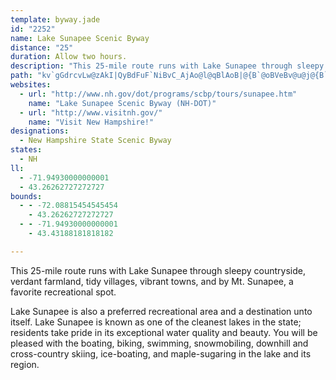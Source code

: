 ```yaml
---
template: byway.jade
id: "2252"
name: Lake Sunapee Scenic Byway
distance: "25"
duration: Allow two hours.
description: "This 25-mile route runs with Lake Sunapee through sleepy countryside, verdant farmland, tidy villages, vibrant towns, and by Mt. Sunapee, a favorite recreational spot."
path: "kv`gGdrcvLw@zAkI|QyBdFuF`NiBvC_AjAo@l@qBlAoB|@{B`@oBVeBv@u@j@{B`C{@jAoApCc@dAqFrUwBtJg@xCUxAa@dBm@jBgAxBgC|D}HjLsEpF}@z@yAh@gNnCwAt@mAv@sAtA}@zAoDvFcBxCa@j@aClEaFnIcAxBoAxC_BdEyBlH_CrJqEjUo@rBw@lBaAjBgAvAqAz@sAp@oAXeJfBgBd@aCz@cAl@gA`AcB~BmIxQc@x@a@~@aAzAwFlM}Upm@o@|AmAhCeBlCcApAuBpCoBxBqAfByB|Ci@z@cBdDcFrLcEdJeAnCk@|Be@rBeDdSq@rCgFhOsG`Sc@~@_AtAg@b@q@`@g@TaBj@}DzAoJ|Dc@VYRyFfFwBtB{@vA]|@c@vBIl@[zDQrA]~Am@tB{@rBe@r@i@p@c@`@]Z_BbA_A\\k@NaARoMvBoCh@qFhCkD`Bw@ZsAp@gBfAe@\\aB~AaBzByA`C}CxFw@vA[l@gA|AsCbFs@dB_@jAeAhFm@vDa@jBYv@c@fAYd@sAbBa@XoAp@oFpDu@p@}@hAe@|@e@|@g@nAm@zBMv@YbCO|BB`TJd[SpC{@jGMdACpBsA~@kBjBa@Z]PqA`@mARsBVkAD}EHoARm@Rw@`@eGzDsE|C_Ad@aA^yDfAmCn@s@PoBJqABwBVwCrAiAZa@FY@yCIuBCcAF[?YCm@[qD{B_AUUCqA@iCVkC?eAH}B\\aCl@aARmAj@cAr@c@b@wAbA}HrDi@^]^g@p@c@jAmAzBYZ{BdBwDhDWNkFtA{@r@q@`AkA`B{CvBs@l@qAjBeAbAaAj@_Af@m@N}@TmFpCkAb@aANkDPw@@_ASwEcBwDcBq@Og@M_@IyESyG@WCaBi@cGkB_AGw@Dg@L{@XYPs@l@k@p@kHrJ}AnCg@jAeAg@]Ig@IwF@kACsN_@a@E_B]_Ba@]M_Bu@oA{@yBkByD{CcEmDmGqE{BmA_FeBa@Mo@OwBUoAK_CCgA?gBH{HdAiW~CaEl@gGj@oB@wCCiAGeBQ}F{@_Ee@}HeAoGq@_Dk@s@UsAw@q@i@q@s@k@y@cByCiBiDcFiI}FaIsGqI_BkBcA_AuA}@{IyD}DiB_EqBiBsAa@_@c@k@g@y@[w@a@kA{BcI_CuIMs@I{@EiBj@eKR_CNcAR{@t@aCjA_Dh@mBZuA^eBnA{H\\gBx@aFl@mCt@_Cd@gAz@uAnBgC|AwBp@iAxAwCfAkCpRmg@dAeDl@iCP_AZqCJmAHiC?q@AyBKsAY{DQ_CKwASgCC_@ScCOyBUoB]iBWaAWs@oGwNaA_Cu@yBo@oC]cCoHgk@KyAEkAEuDVoGt@_Qv@yMj@aLHcBLwAf@gDVwAd@oBlAgEhEqOzF_SpA}Ef@qATy@lAyFp@}DhEk]fG_DvBcA`Au@~@eAbC{ChCwC~EwGnCmEnB}DvKa\\pBmFrEmLx@wAxA}CrLoTlBiCnAwAzCwCpBaB~GcGrCgClDeEpDsE`B}BtFyJfA}Bj@kBXaB"
websites: 
  - url: "http://www.nh.gov/dot/programs/scbp/tours/sunapee.htm"
    name: "Lake Sunapee Scenic Byway (NH-DOT)"
  - url: "http://www.visitnh.gov/"
    name: "Visit New Hampshire!"
designations: 
  - New Hampshire State Scenic Byway
states: 
  - NH
ll: 
  - -71.94930000000001
  - 43.26262727272727
bounds: 
  - - -72.08815454545454
    - 43.26262727272727
  - - -71.94930000000001
    - 43.43188181818182

---
```


This 25-mile route runs with Lake Sunapee through sleepy countryside, verdant farmland, tidy villages, vibrant towns, and by Mt. Sunapee, a favorite recreational spot.

Lake Sunapee is also a preferred recreational area and a destination unto itself. Lake Sunapee is known as one of the cleanest lakes in the state; residents take pride in its exceptional water quality and beauty. You will be pleased with the boating, biking, swimming, snowmobiling, downhill and cross-country skiing, ice-boating, and maple-sugaring in the lake and its region.
